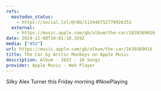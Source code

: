 ```yaml
---
refs:
  mastodon_status:
    - https://social.lol/@r0b/113446752770926351
  external:
    - https://music.apple.com/gb/album/the-car/1639369016
date: 2024-11-08T10:01:10.359Z
media: ["452"]
url: https://music.apple.com/gb/album/the-car/1639369016
title: The Car by Arctic Monkeys on Apple Music
description: Album · 2022 · 10 Songs
provider: Apple Music - Web Player
---
```


Silky Alex Turner this Friday morning #NowPlaying
